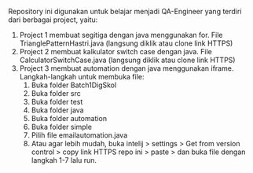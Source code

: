 Repository ini digunakan untuk belajar menjadi QA-Engineer yang terdiri dari berbagai project, yaitu:

1. Project 1 membuat segitiga dengan java menggunakan for. File TrianglePatternHastri.java (langsung diklik atau clone link HTTPS)
2. Project 2 membuat kalkulator switch case dengan java. File CalculatorSwitchCase.java (langsung diklik atau clone link HTTPS)
3. Project 3 membuat automation dengan java menggunakan iframe.
   Langkah-langkah untuk membuka file:
   1. Buka folder Batch1DigSkol
   2. Buka folder src
   3. Buka folder test
   4. Buka folder java
   5. Buka folder automation
   6. Buka folder simple
   7. Pilih file emailautomation.java
   8. Atau agar lebih mudah, buka intelij > settings > Get from version control > copy link HTTPS repo ini > paste > dan buka file dengan langkah 1-7 lalu run.
